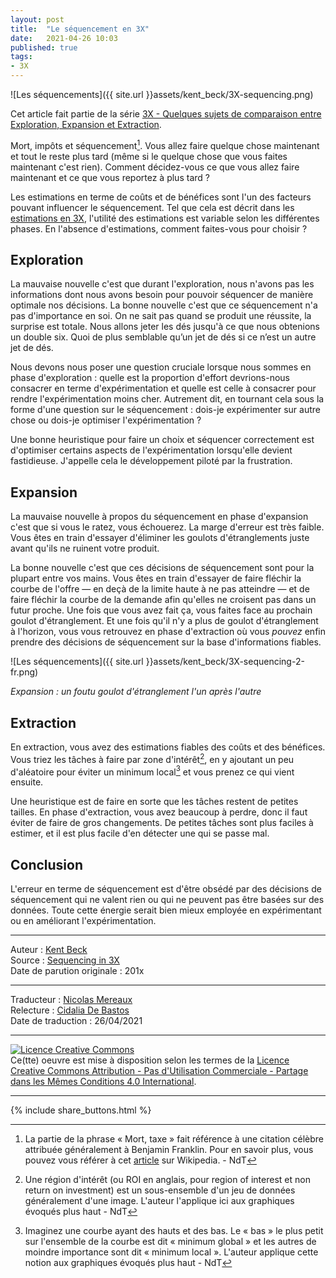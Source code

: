 ```yaml
---
layout: post
title:  "Le séquencement en 3X"
date:   2021-04-26 10:03
published: true
tags:
- 3X
---
```


![Les séquencements]({{ site.url }}assets/kent_beck/3X-sequencing.png)

Cet article fait partie de la série [3X - Quelques sujets de comparaison entre Exploration, Expansion et Extraction](http://www.les-traducteurs-agiles.org/2021/04/18/3x-quelques-sujets-de-comparaison-entre-exploration-expansion-et-extraction.html).

Mort, impôts et séquencement[^1]. Vous allez faire quelque chose maintenant et tout le reste plus tard (même si le quelque chose que vous faites maintenant c'est rien). Comment décidez-vous ce que vous allez faire maintenant et ce que vous reportez à plus tard ?

Les estimations en terme de coûts et de bénéfices sont l'un des facteurs pouvant influencer le séquencement. Tel que cela est décrit dans les [estimations en 3X](http://www.les-traducteurs-agiles.org/2021/04/20/les-estimations-en-3x.html), l'utilité des estimations est variable selon les différentes phases. En l'absence d'estimations, comment faites-vous pour choisir ?

## Exploration

La mauvaise nouvelle c'est que durant l'exploration, nous n'avons pas les informations dont nous avons besoin pour pouvoir séquencer de manière optimale nos décisions. La bonne nouvelle c'est que ce séquencement n'a pas d'importance en soi. On ne sait pas quand se produit une réussite, la surprise est totale. Nous allons jeter les dés jusqu'à ce que nous obtenions un double six. Quoi de plus semblable qu’un jet de dés si ce n’est un autre jet de dés.

Nous devons nous poser une question cruciale lorsque nous sommes en phase d'exploration : quelle est la proportion d'effort devrions-nous consacrer en terme d'expérimentation et quelle est celle à consacrer pour rendre l'expérimentation moins cher. Autrement dit, en tournant cela sous la forme d'une question sur le séquencement : dois-je expérimenter sur autre chose ou dois-je optimiser l'expérimentation ?

Une bonne heuristique pour faire un choix et séquencer correctement est d'optimiser certains aspects de l'expérimentation lorsqu'elle devient fastidieuse. J'appelle cela le développement piloté par la frustration.

## Expansion

La mauvaise nouvelle à propos du séquencement en phase d'expansion c'est que si vous le ratez, vous échouerez. La marge d'erreur est très faible. Vous êtes en train d'essayer d'éliminer les goulots d'étranglements juste avant qu'ils ne ruinent votre produit.

La bonne nouvelle c'est que ces décisions de séquencement sont pour la plupart entre vos mains. Vous êtes en train d'essayer de faire fléchir la courbe de l'offre — en deçà de la limite haute à ne pas atteindre — et de faire fléchir la courbe de la demande afin qu'elles ne croisent pas dans un futur proche. Une fois que vous avez fait ça, vous faites face au prochain goulot d'étranglement. Et une fois qu'il n'y a plus de goulot d'étranglement à l'horizon, vous vous retrouvez en phase d'extraction où vous _pouvez_ enfin prendre des décisions de séquencement sur la base d'informations fiables.  

![Les séquencements]({{ site.url }}assets/kent_beck/3X-sequencing-2-fr.png)

_Expansion : un foutu goulot d'étranglement l'un après l'autre_

## Extraction

En extraction, vous avez des estimations fiables des coûts et des bénéfices. Vous triez les tâches à faire par zone d'intérêt[^2], en y ajoutant un peu d'aléatoire pour éviter un minimum local[^3] et vous prenez ce qui vient ensuite.

Une heuristique est de faire en sorte que les tâches restent de petites tailles. En phase d'extraction, vous avez beaucoup à perdre, donc il faut éviter de faire de gros changements. De petites tâches sont plus faciles à estimer, et il est plus facile d'en détecter une qui se passe mal.

## Conclusion

L'erreur en terme de séquencement est d'être obsédé par des décisions de séquencement qui ne valent rien ou qui ne peuvent pas être basées sur des données. Toute cette énergie serait bien mieux employée en expérimentant ou en améliorant l'expérimentation.

[^1]: La partie de la phrase « Mort, taxe » fait référence à une citation célèbre attribuée généralement à Benjamin Franklin. Pour en savoir plus, vous pouvez vous référer à cet [article](https://en.wikipedia.org/wiki/Death_and_taxes_(idiom)) sur Wikipedia. - NdT

[^2]: Une région d'intérêt (ou ROI en anglais, pour region of interest et non return on investment) est un sous-ensemble d'un jeu de données généralement d'une image. L'auteur l'applique ici aux graphiques évoqués plus haut - NdT

[^3]: Imaginez une courbe ayant des hauts et des bas. Le « bas » le plus petit sur l'ensemble de la courbe est dit « minimum global » et les autres de moindre importance sont dit « minimum local ». L'auteur applique cette notion aux graphiques évoqués plus haut - NdT

---
Auteur : [Kent Beck](https://medium.com/@kentbeck_7670/about)  
Source : [Sequencing in 3X](https://www.facebook.com/notes/kent-beck/sequencing-in-3x/1243615332337995)  
Date de parution originale : 201x  

---
Traducteur : [Nicolas Mereaux](http://www.les-traducteurs-agiles.org/traducteurs/)  
Relecture : [Cidalia De Bastos](http://www.les-traducteurs-agiles.org/traducteurs/)  
Date de traduction : 26/04/2021  

---

<a rel="license" href="http://creativecommons.org/licenses/by-nc-sa/4.0/"><img alt="Licence Creative Commons" style="border-width:0" src="http://i.creativecommons.org/l/by-nc-sa/4.0/88x31.png" /></a><br />Ce(tte) oeuvre est mise à disposition selon les termes de la <a rel="license" href="http://creativecommons.org/licenses/by-nc-sa/4.0/">Licence Creative Commons Attribution - Pas d'Utilisation Commerciale - Partage dans les Mêmes Conditions 4.0 International</a>.

---

{% include share_buttons.html %}
